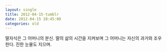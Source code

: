 ```yaml
---
layout: single
title: 2012-04-15-tumblr
date: 2012-04-15 10:45:00
categories: old
---
```

딸자식은 그 어머니의 분신. 딸의 삶의 시간을 지켜보며 그 어머니는 자신의 과거와 조우한다. 진한 눈물도 지으며.


